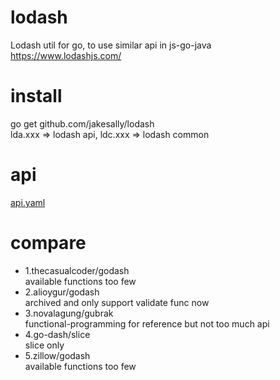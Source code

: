 # lodash
Lodash util for go, to use similar api in js-go-java  
https://www.lodashjs.com/

# install
go get github.com/jakesally/lodash  
lda.xxx => lodash api, ldc.xxx => lodash common
 
# api 
 [api.yaml](api.yaml)

# compare
 - 1.thecasualcoder/godash  
  available functions too few
 - 2.alioygur/godash  
  archived and only support validate func now
 - 3.novalagung/gubrak  
  functional-programming for reference but not too much api
 - 4.go-dash/slice  
  slice only
 - 5.zillow/godash  
  available functions too few